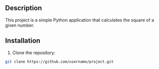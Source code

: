 ## Description

This project is a simple Python application that calculates the square of a given number.

## Installation

1. Clone the repository:

```bash
git clone https://github.com/username/project.git
